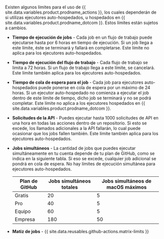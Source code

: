 Existen algunos límites para el uso de {{ site.data.variables.product.prodname_actions }}, los cuales dependerán de si utilizas ejecutores auto-hospedados, u hospedados en {{ site.data.variables.product.prodname_dotcom }}. Estos límites están sujetos a cambios.

- **Tiempo de ejecución de jobs** - Cada job en un flujo de trabajo puede ejecutarse hasta por 6 horas en tiempo de ejecución. Si un job llega a este límite, éste se terminará y fallará en completarse. Este límite no aplica para los ejecutores auto-hospedados.
- **Tiempo de ejecución del flujo de trabajo** - Cada flujo de trabajo se limita a 72 horas. Si un flujo de trabajo llega a este límite, se cancelará. Este límite también aplica para los ejecutores auto-hospedados.
- **Tiempo de cola de espera para el job** - Cada job para ejecutores auto-hospedados puede ponerse en cola de espera por un máximo de 24 horas. Si un ejecutor auto-hospedado no comienza a ejecutar el job dentro de este límite de tiempo, dicho job se terminará y no se podrá completar. Este límite no aplica a los ejecutores hospedados en {{ site.data.variables.product.prodname_dotcom }}.
- **Solicitudes de la API** - Puedes ejecutar hasta 1000 solicitudes de API en una hora en todas las acciones dentro de un repositorio. Si esto se excede, los llamados adicionales a la API fallarán, lo cual puede ocasionar que los jobs fallen también. Este límite también aplica para los ejecutores auto-hospedados.
- **Jobs simultáneos** - La cantidad de jobs que puedes ejecutar simultáneamente en tu cuenta depende de tu plan de GitHub, como se indica en la siguiente tabla. Si eso se excede, cualquier job adicional se pondrá en cola de espera. No hay límites de ejecución simultánea para ejecutores auto-hospedados.

  | Plan de GitHub | Jobs simultáneos totales | Jobs simultáneos de macOS máximos |
  | -------------- | ------------------------ | --------------------------------- |
  | Gratis         | 20                       | 5                                 |
  | Pro            | 40                       | 5                                 |
  | Equipo         | 60                       | 5                                 |
  | Empresa        | 180                      | 50                                |
- **Matiz de jobs** - {{ site.data.reusables.github-actions.matrix-limits }}
